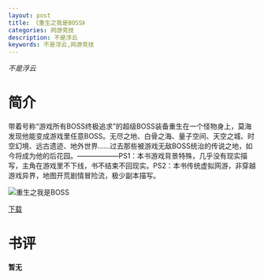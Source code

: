 ```yaml
---
layout: post
title: 《重生之我是BOSS》
categories: 网游竞技
description: 不是浮云
keywords: 不是浮云,网游竞技
---
```

*不是浮云*
# 简介
带着号称“游戏所有BOSS终极追求”的超级BOSS装备重生在一个怪物身上，莫海发现他能变成游戏里任意BOSS。无尽之地、白骨之海、量子空间、天空之城、时空幻境、远古遗迹、地外世界……过去那些被游戏无敌BOSS统治的传说之地，如今将成为他的后花园。——————PS1：本书游戏背景特殊，几乎没有现实描写，主角在游戏里不下线，书不结束不回现实。PS2：本书传统虚拟网游，非穿越游戏异界，地图开荒剧情冒险流，极少副本描写。

![重生之我是BOSS](https://cdn.jsdelivr.net/gh/YYbooks0/yybooks0img@master/bookscover2/重生之我是BOSS.1g6wmf9jsyrk.jpg)

[下载](https://link.jscdn.cn/1drv/aHR0cHM6Ly8xZHJ2Lm1zL3QvcyFBaGU2R2dNWmVFb2poaEF0Vk5MSjJlNDB4SzZSP2U9eWJFamlY.txt)

# 书评
**暂无**

